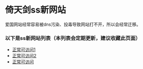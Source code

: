 # 倚天剑ss新网站
爱国网站经常容易被dns污染、投毒导致网站打不开，所以会经常迁移。
### 以下是ss新网站列表（本列表会定期更新，建议收藏此页面）
- [正常可访问1](https://a.yitianjianss.com)
- [正常可访问2](https://b.yitianjianss.com)
- [正常可访问](https://c.yitianjianss.com)
